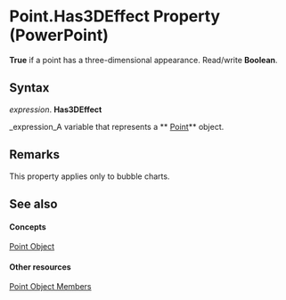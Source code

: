 
# Point.Has3DEffect Property (PowerPoint)

 **True** if a point has a three-dimensional appearance. Read/write **Boolean**.


## Syntax

 _expression_. **Has3DEffect**

 _expression_A variable that represents a  ** [Point](e0137fdd-5632-88d7-a6c0-57a76717e736.md)** object.


## Remarks

This property applies only to bubble charts.


## See also


#### Concepts


 [Point Object](e0137fdd-5632-88d7-a6c0-57a76717e736.md)
#### Other resources


 [Point Object Members](ddf0303f-d97f-91fd-12b5-e569a7899ebd.md)

